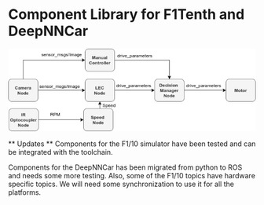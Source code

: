 # Component Library for F1Tenth and DeepNNCar

![Block Diagram](https://github.com/pmusau17/AAF1Tenth/blob/master/images/block1.png)

** Updates **
Components for the F1/10 simulator have been tested and can be integrated with the toolchain.

Components for the DeepNNCar has been migrated from python to ROS and needs some more testing. Also, some of the F1/10 topics have hardware specific topics. We will need some synchronization to use it for all the platforms.
